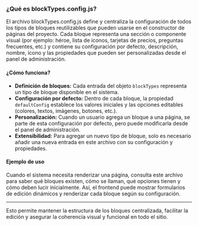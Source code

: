 
### ¿Qué es blockTypes.config.js?

El archivo blockTypes.config.js define y centraliza la configuración de todos los tipos de bloques reutilizables que pueden usarse en el constructor de páginas del proyecto. Cada bloque representa una sección o componente visual (por ejemplo: héroe, lista de iconos, tarjetas de precios, preguntas frecuentes, etc.) y contiene su configuración por defecto, descripción, nombre, ícono y las propiedades que pueden ser personalizadas desde el panel de administración.

#### ¿Cómo funciona?

- **Definición de bloques:** Cada entrada del objeto `blockTypes` representa un tipo de bloque disponible en el sistema.
- **Configuración por defecto:** Dentro de cada bloque, la propiedad `defaultConfig` establece los valores iniciales y las opciones editables (colores, textos, imágenes, botones, etc.).
- **Personalización:** Cuando un usuario agrega un bloque a una página, se parte de esta configuración por defecto, pero puede modificarla desde el panel de administración.
- **Extensibilidad:** Para agregar un nuevo tipo de bloque, solo es necesario añadir una nueva entrada en este archivo con su configuración y propiedades.

#### Ejemplo de uso

Cuando el sistema necesita renderizar una página, consulta este archivo para saber qué bloques existen, cómo se llaman, qué opciones tienen y cómo deben lucir inicialmente. Así, el frontend puede mostrar formularios de edición dinámicos y renderizar cada bloque según su configuración.

---

Esto permite mantener la estructura de los bloques centralizada, facilitar la edición y asegurar la coherencia visual y funcional en todo el sitio.